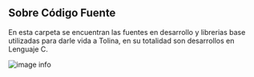 
## Sobre Código Fuente

En esta carpeta se encuentran las fuentes en desarrollo y librerias base utilizadas para darle vida a Tolina, en su totalidad son desarrollos en Lenguaje C.

![image info](./flowchart.png)
